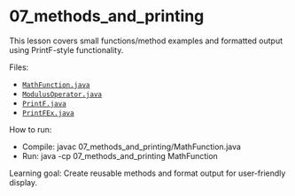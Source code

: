 # 07_methods_and_printing

This lesson covers small functions/method examples and formatted output using PrintF-style functionality.

Files:
- [`MathFunction.java`](07_methods_and_printing/MathFunction.java:1)
- [`ModulusOperator.java`](07_methods_and_printing/ModulusOperator.java:1)
- [`PrintF.java`](07_methods_and_printing/PrintF.java:1)
- [`PrintFEx.java`](07_methods_and_printing/PrintFEx.java:1)

How to run:
- Compile: javac 07_methods_and_printing/MathFunction.java
- Run: java -cp 07_methods_and_printing MathFunction

Learning goal: Create reusable methods and format output for user-friendly display.
